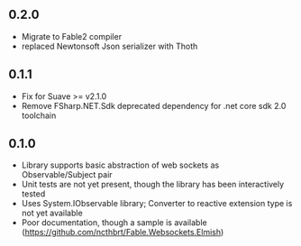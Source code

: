 ## 0.2.0
- Migrate to Fable2 compiler
- replaced Newtonsoft Json serializer with Thoth

## 0.1.1
- Fix for Suave >= v2.1.0 
- Remove FSharp.NET.Sdk deprecated dependency for .net core sdk 2.0 toolchain 

## 0.1.0
- Library supports basic abstraction of web sockets as Observable/Subject pair
- Unit tests are not yet present, though the library has been interactively tested
- Uses System.IObservable library; Converter to reactive extension type is not yet available
- Poor documentation, though a sample is available (https://github.com/ncthbrt/Fable.Websockets.Elmish)
